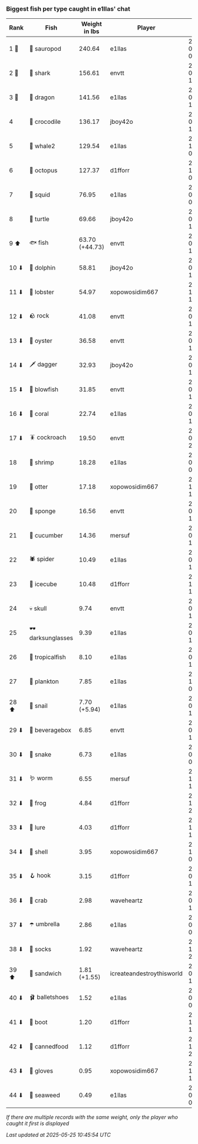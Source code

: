 ### Biggest fish per type caught in e1llas' chat
| Rank | Fish | Weight in lbs | Player | Date in UTC |
|------|--------|-----------|---------|------|
| 1 🥇  | 🦕 sauropod | 240.64 | e1llas | 2025-05-07 06:20:12 |
| 2 🥈  | 🦈 shark | 156.61 | envtt | 2025-05-17 10:36:49 |
| 3 🥉  | 🐉 dragon | 141.56 | e1llas | 2025-05-01 13:04:55 |
| 4  | 🐊 crocodile | 136.17 | jboy42o | 2025-05-12 14:12:14 |
| 5  | 🐋 whale2 | 129.54 | e1llas | 2024-12-07 09:23:00 |
| 6  | 🐙 octopus | 127.37 | d1fforr | 2024-12-27 08:38:01 |
| 7  | 🦑 squid | 76.95 | e1llas | 2025-05-16 01:44:24 |
| 8  | 🐢 turtle | 69.66 | jboy42o | 2025-05-12 12:24:32 |
| 9 ⬆ | 🐟 fish | 63.70 (+44.73) | envtt | 2025-05-20 14:20:40 |
| 10 ⬇ | 🐬 dolphin | 58.81 | jboy42o | 2025-05-05 11:14:45 |
| 11 ⬇ | 🦞 lobster | 54.97 | xopowosidim667 | 2024-12-15 14:53:40 |
| 12 ⬇ | 🪨 rock | 41.08 | envtt | 2025-05-10 16:20:17 |
| 13 ⬇ | 🦪 oyster | 36.58 | envtt | 2025-05-05 13:32:33 |
| 14 ⬇ | 🗡️ dagger | 32.93 | jboy42o | 2025-05-08 19:23:14 |
| 15 ⬇ | 🐡 blowfish | 31.85 | envtt | 2025-05-09 12:49:07 |
| 16 ⬇ | 🪸 coral | 22.74 | e1llas | 2025-05-12 13:17:05 |
| 17 ⬇ | 🪳 cockroach | 19.50 | envtt | 2025-05-02 20:39:33 |
| 18  | 🦐 shrimp | 18.28 | e1llas | 2025-03-06 06:28:10 |
| 19  | 🦦 otter | 17.18 | xopowosidim667 | 2024-12-10 11:11:08 |
| 20  | 🧽 sponge | 16.56 | envtt | 2025-05-09 11:03:49 |
| 21  | 🥒 cucumber | 14.36 | mersuf | 2025-05-03 17:06:56 |
| 22  | 🕷️ spider | 10.49 | e1llas | 2025-05-11 14:58:35 |
| 23  | 🧊 icecube | 10.48 | d1fforr | 2024-12-13 15:21:31 |
| 24  | 💀 skull | 9.74 | envtt | 2025-05-01 13:32:27 |
| 25  | 🕶️ darksunglasses | 9.39 | e1llas | 2025-05-03 14:18:39 |
| 26  | 🐠 tropicalfish | 8.10 | e1llas | 2025-05-09 14:54:10 |
| 27  | 🦠 plankton | 7.85 | e1llas | 2024-12-07 00:11:44 |
| 28 ⬆ | 🐌 snail | 7.70 (+5.94) | e1llas | 2025-05-20 14:18:10 |
| 29 ⬇ | 🧃 beveragebox | 6.85 | envtt | 2025-05-09 16:07:17 |
| 30 ⬇ | 🐍 snake | 6.73 | e1llas | 2025-05-11 03:20:05 |
| 31 ⬇ | 🪱 worm | 6.55 | mersuf | 2024-12-15 14:45:59 |
| 32 ⬇ | 🐸 frog | 4.84 | d1fforr | 2024-12-28 20:22:24 |
| 33 ⬇ | 🎏 lure | 4.03 | d1fforr | 2024-12-10 16:04:12 |
| 34 ⬇ | 🐚 shell | 3.95 | xopowosidim667 | 2024-12-29 08:24:54 |
| 35 ⬇ | 🪝 hook | 3.15 | d1fforr | 2025-05-14 12:34:21 |
| 36 ⬇ | 🦀 crab | 2.98 | waveheartz | 2025-01-01 11:22:12 |
| 37 ⬇ | ☂️ umbrella | 2.86 | e1llas | 2025-05-13 06:13:22 |
| 38 ⬇ | 🧦 socks | 1.92 | waveheartz | 2024-12-30 23:00:36 |
| 39 ⬆ | 🥪 sandwich | 1.81 (+1.55) | icreateandestroythisworld | 2025-05-20 18:45:51 |
| 40 ⬇ | 🩰 balletshoes | 1.52 | e1llas | 2025-05-06 09:59:25 |
| 41 ⬇ | 👢 boot | 1.20 | d1fforr | 2024-12-13 16:11:21 |
| 42 ⬇ | 🥫 cannedfood | 1.12 | d1fforr | 2024-12-20 22:15:48 |
| 43 ⬇ | 🧤 gloves | 0.95 | xopowosidim667 | 2024-12-08 11:30:05 |
| 44 ⬇ | 🌿 seaweed | 0.49 | e1llas | 2025-05-09 08:27:40 |

_If there are multiple records with the same weight, only the player who caught it first is displayed_

_Last updated at 2025-05-25 10:45:54 UTC_